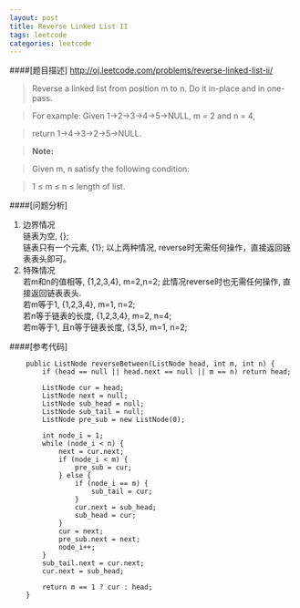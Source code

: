 ```yaml
---
layout: post
title: Reverse Linked List II
tags: leetcode
categories: leetcode
---
```

####[题目描述]
<http://oj.leetcode.com/problems/reverse-linked-list-ii/>
>Reverse a linked list from position m to n. Do it in-place and in one-pass.

>For example:
>Given 1->2->3->4->5->NULL, m = 2 and n = 4,

>return 1->4->3->2->5->NULL.

>**Note:**

>Given m, n satisfy the following condition:

>1 ≤ m ≤ n ≤ length of list.

####[问题分析]
1. 边界情况  
链表为空, {};  
链表只有一个元素, {1}; 
以上两种情况, reverse时无需任何操作，直接返回链表表头即可。
2. 特殊情况  
若m和n的值相等, {1,2,3,4}, m=2,n=2; 此情况reverse时也无需任何操作, 直接返回链表表头.  
若m等于1, {1,2,3,4}, m=1, n=2;  
若n等于链表的长度, {1,2,3,4}, m=2, n=4;  
若m等于1, 且n等于链表长度, {3,5}, m=1, n=2;  

####[参考代码]
````
    public ListNode reverseBetween(ListNode head, int m, int n) {
        if (head == null || head.next == null || m == n) return head;
        
        ListNode cur = head;
        ListNode next = null;
        ListNode sub_head = null;
        ListNode sub_tail = null;
        ListNode pre_sub = new ListNode(0);
        
        int node_i = 1;
        while (node_i < n) {
            next = cur.next;
            if (node_i < m) {
                pre_sub = cur;
            } else {
                if (node_i == m) {
                    sub_tail = cur;
                }
                cur.next = sub_head;
                sub_head = cur;
            }
            cur = next;
            pre_sub.next = next;
            node_i++;
        }
        sub_tail.next = cur.next;
        cur.next = sub_head;
        
        return m == 1 ? cur : head;  
    }
````
